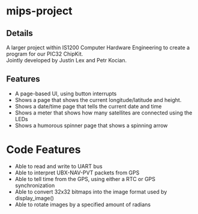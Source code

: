 # mips-project

## Details
A larger project within IS1200 Computer Hardware Engineering to create a program for our PIC32 ChipKit.    
Jointly developed by Justin Lex and Petr Kocian.

## Features
* A page-based UI, using button interrupts
* Shows a page that shows the current longitude/latitude and height.
* Shows a date/time page that tells the current date and time
* Shows a meter that shows how many satellites are connected using the LEDs
* Shows a humorous spinner page that shows a spinning arrow

# Code Features
* Able to read and write to UART bus
* Able to interpret UBX-NAV-PVT packets from GPS
* Able to tell time from the GPS, using either a RTC or GPS synchronization
* Able to convert 32x32 bitmaps into the image format used by display_image()
* Able to rotate images by a specified amount of radians

